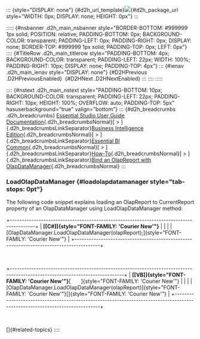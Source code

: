 ::: {style="DISPLAY: none"}
[](ms-xhelp:///?Id=d2h_url_template){#d2h_url_template}![](!package_url!){#d2h_package_url style="WIDTH: 0px; DISPLAY: none; HEIGHT: 0px"}
:::

::::: {#nsbanner .d2h_main_nsbanner style="BORDER-BOTTOM: #999999 1px solid; POSITION: relative; PADDING-BOTTOM: 0px; BACKGROUND-COLOR: transparent; PADDING-LEFT: 0px; PADDING-RIGHT: 0px; DISPLAY: none; BORDER-TOP: #999999 1px solid; PADDING-TOP: 0px; LEFT: 0px"}
:::: {#TitleRow .d2h_main_titlerow style="PADDING-BOTTOM: 4px; BACKGROUND-COLOR: transparent; PADDING-LEFT: 22px; WIDTH: 100%; PADDING-RIGHT: 10px; DISPLAY: none; PADDING-TOP: 4px"}
::: {#ienav .d2h_main_ienav style="DISPLAY: none"}
[](ms-xhelp:///?Id=998007a8-f6fe-4729-86a6-5f38d4561f29){#D2HPrevious .D2HPreviousEnabled}  [](ms-xhelp:///?Id=6605fc50-59dd-4809-bcd8-6bb429a3589f){#D2HNext .D2HNextEnabled}
:::
::::
:::::

:::: {#nstext .d2h_main_nstext style="PADDING-BOTTOM: 10px; BACKGROUND-COLOR: transparent; PADDING-LEFT: 22px; PADDING-RIGHT: 10px; HEIGHT: 100%; OVERFLOW: auto; PADDING-TOP: 5px" hasuserbackground="true" valign="bottom"}
::: {#d2h_breadcrumbs .d2h_breadcrumbs}
[Essential Studio User Guide Documentation](ms-xhelp:///?Id=12457748-09e3-4d74-a240-8e049cedf030){.d2h_breadcrumbsNormal}[ \> ]{.d2h_breadcrumbsLinkSeparator}[Business Intelligence Edition](ms-xhelp:///?Id=fdf33dd8-62b2-47b9-ad7b-fc50e590bca5){.d2h_breadcrumbsNormal}[ \> ]{.d2h_breadcrumbsLinkSeparator}[Essential BI Common](ms-xhelp:///?Id=51cb28d1-f201-4ea8-9963-a8afa451f64c){.d2h_breadcrumbsNormal}[ \> ]{.d2h_breadcrumbsLinkSeparator}[How-To](ms-xhelp:///?Id=f56652ff-a795-456f-ba4a-e1b615c58fdd){.d2h_breadcrumbsNormal}[ \> ]{.d2h_breadcrumbsLinkSeparator}[Bind an OlapReport with OlapDataManager](ms-xhelp:///?Id=f3af9bf1-81b6-4cac-ba97-1b669376f47a){.d2h_breadcrumbsNormal}
:::

### LoadOlapDataManager {#loadolapdatamanager style="tab-stops: 0pt"}

The following code snippet explains loading an OlapReport to CurrentReport property of an OlapDataManager using LoadOlapDataManager method:

+----------------------------------------------------------------------------------------+
| **[\[C#\]]{style="FONT-FAMILY: 'Courier New'"}**                                       |
|                                                                                        |
| [OlapDataManager.LoadOlapDataManager(olapReport);]{style="FONT-FAMILY: 'Courier New'"} |
+----------------------------------------------------------------------------------------+

 

+-----------------------------------------------------------------------------------------------------------------------------+
| **[\[VB\]]{style="FONT-FAMILY: 'Courier New'"}**[       ]{style="FONT-FAMILY: 'Courier New'"}                               |
|                                                                                                                             |
| [OlapDataManager.LoadOlapDataManager(olapReport)]{style="FONT-FAMILY: 'Courier New'"}[]{style="FONT-FAMILY: 'Courier New'"} |
+-----------------------------------------------------------------------------------------------------------------------------+

 

[]{#related-topics}
::::
